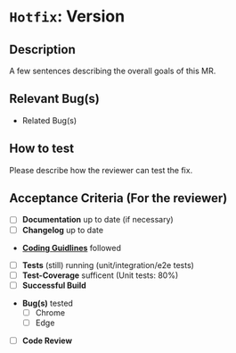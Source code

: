# `Hotfix`: Version

## Description

A few sentences describing the overall goals of this MR.

## Relevant Bug(s)

- Related Bug(s)

## How to test

Please describe how the reviewer can test the fix.

## Acceptance Criteria (For the reviewer)

- [ ] **Documentation** up to date (if necessary)
- [ ] **Changelog** up to date
- **[Coding Guidlines](xxx)** followed
- [ ] **Tests** (still) running (unit/integration/e2e tests)
- [ ] **Test-Coverage** sufficent (Unit tests: 80%)
- [ ] **Successful Build**
- **Bug(s)** tested
  - [ ] Chrome
  - [ ] Edge
- [ ] **Code Review**
